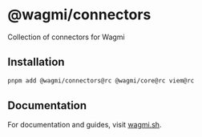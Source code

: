 # @wagmi/connectors

Collection of connectors for Wagmi

## Installation

```bash
pnpm add @wagmi/connectors@rc @wagmi/core@rc viem@rc
```

## Documentation

For documentation and guides, visit [wagmi.sh](https://rc.wagmi.sh).
